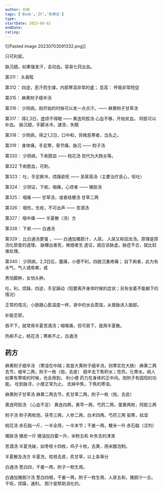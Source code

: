 ```yaml
---
author: 何柳
tags: ['Book','ZY','伤寒论']
type: 
startDate: 2023-06-02
endDate:
rating: 
---
```

![[Pasted image 20230703091332.png]]

只可利尿。


脉沉细，如果强发汗，会动血。容易七窍出血。




第311：
	头昏眩

第312：
	四逆，恶汗而生燥，内部寒湿非常的盛；
	息高： 呼吸非常短促 


第315：
	麻黄附子细辛汤

第316：
	少阴病，刚开始的时候可以发一点点汗。—— 麻黄附子甘草汤 
	

第317：
	得2,3日，虚烦不得眠 —— 黄连阿胶汤 
	心血不够，开始贫血。
	阿胶可以补血。
	脉沉细，手脚冰冷，溏泄，失眠

第318：
	少阴病，得之1,2日，口中和，背微恶寒者，当灸之。

第319：
	身体痛，手足寒，骨节痛，脉沉 —— 附子汤 
	

第320：
	少阴病，下痢脓血 —— 桃花汤
	现代为大肠炎等。

第322
	下痢脓血，可刺。

第323：
	吐，手足厥冷，烦躁欲死 —— 吴茱萸汤（主要治疗恶心，呕吐）

第324：
	少阴证，下痢，咽痛，心烦者 —— 猪肤汤 
	

第325：
	咽痛 —— 甘草汤，或者桔梗汤
	甘草二两


第326：
	咽伤，生疮，不可出声 —— 苦酒汤 
	

第327：
	咽中痛 —— 半夏散（汤）方

第328：
	下痢 —— 白通汤

第329：
	比白通汤更强 ，—— 白通加猪胆汁，人尿。
	人尿又称回龙汤。原理是原汤化原食的道理。
	脉曝出者死，微细者生
	虚证，就应该脉虚。脉症不合，就比较难处理。


第340：
	少阴病，2,3日后，腹痛，小便不利，四肢沉重疼痛；
	自下痢者，此为有水气，气人或咳嗽，或





男怕脚肿，女怕头肿。



吐，利，烦躁，四逆，手足躁动（阳要离开身体时候的症状；另有坐着不能躺下的情况）

正常的情况，小肠跟心脏温度一样，肾中的水会蒸馏，从督脉进入脑部。

补能恋邪，


吞不下，就常用半夏苦酒汤；咽喉痛，但可吞下，就用半夏散。

热痢不止，桃花汤；寒痢不止，白通汤



## 药方

麻黄附子细辛汤 （寒湿在中隔；若是大黄附子细辛汤，则寒实在大肠）
	麻黄二两去节，细辛二两，附子一枚（炮，去皮）
	细辛去下焦积水；性热，化寒水。病人如果有寒咳的时候，也会用到。
	利小便
	药力在身体的正中间。炮附子有固阳的功能。
	吃到脉浮，小便正常为止。
	去掉中焦，下焦的寒湿。



麻黄附子甘草汤 
	麻黄二两去节，炙甘草二两，附子一枚（炮，去皮）



黄连阿胶汤 （心血不足）
	黄连四两，黄芩一两，芍药二两，蛋黄两枚，阿胶三两


附子汤 
	附子两枚炮，茯苓三两，人参二两，白术四两，芍药三两
	驱寒，祛湿


桃花汤 
	赤石脂一斤，一半全用，一半末节；干姜一两，粳米一升
	赤石脂（涩剂）


猪肤汤 
	猪皮一斤
	猪油加白蜜一升，米粉五和
	补失去的津液

苦酒汤 
	半夏洗破，如枣核十四枚，鸡子十枚，去黄，用米醋泡制。


半夏散及汤方 
	半夏洗，桂枝去皮，炙甘草，以上各等分


白通汤 
	葱白四，干姜一两，附子一枚生用。


白通加猪胆汁汤 
	葱白四根，干姜一两，附子一枚生用，人尿五和，猪胆汁一合。
	干呕，烦躁，通利。
	胆汁是帮助消化的。








